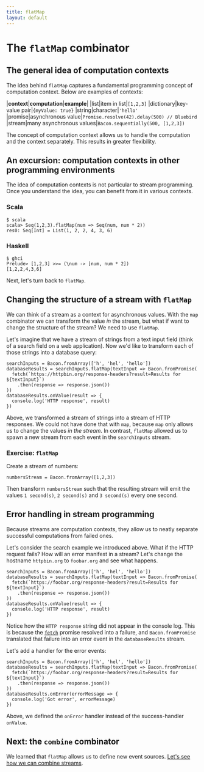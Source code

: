 ```yaml
---
title: flatMap
layout: default
---
```


# The `flatMap` combinator

## The general idea of computation contexts

The idea behind `flatMap` captures a fundamental programming concept of
computation context. Below are examples of contexts:

|**context**|**computation**|**example**|
|list|item in list|`[1,2,3]`
|dictionary|key-value pair|`{myValue: true}`
|string|character|`'hello'`
|promise|asynchronous value|`Promise.resolve(42).delay(500) // Bluebird`
|stream|many asynchronous values|`Bacon.sequentially(500, [1,2,3])`

The concept of computation context allows us to handle the computation and the
context separately. This results in greater flexibility.

## An excursion: computation contexts in other programming environments

The idea of computation contexts is not particular to stream programming. Once
you understand the idea, you can benefit from it in various contexts.

### Scala

    $ scala
    scala> Seq(1,2,3).flatMap(num => Seq(num, num * 2))
    res0: Seq[Int] = List(1, 2, 2, 4, 3, 6)

### Haskell

    $ ghci
    Prelude> [1,2,3] >>= (\num -> [num, num * 2])
    [1,2,2,4,3,6]

Next, let's turn back to `flatMap`.

## Changing the structure of a stream with `flatMap`

We can think of a stream as a context for asynchronous values. With the `map`
combinator we can transform the value *in* the stream, but what if want to
change the structure of the stream? We need to use `flatMap`.

Let's imagine that we have a stream of strings from a text input field (think of
a search field on a web application). Now we'd like to transform each of those
strings into a database query:

    searchInputs = Bacon.fromArray(['h', 'hel', 'hello'])
    databaseResults = searchInputs.flatMap(textInput => Bacon.fromPromise(
      fetch(`https://httpbin.org/response-headers?result=Results for ${textInput}`)
        .then(response => response.json())
    ))
    databaseResults.onValue(result => {
      console.log('HTTP response', result)
    })

Above, we transformed a stream of strings into a stream of HTTP responses. We
could not have done that with `map`, because `map` only allows us to change the
values *in the stream*. In contrast, `flatMap` allowed us to spawn a new stream
from each event in the `searchInputs` stream.

### Exercise: `flatMap`

Create a stream of numbers:

    numbersStream = Bacon.fromArray([1,2,3])

Then transform `numbersStream` such that the resulting stream will emit the values `1
second(s)`, `2 second(s)` and `3 second(s)` every one second.

## Error handling in stream programming

Because streams are computation contexts, they allow us to neatly separate
successful computations from failed ones.

Let's consider the search example we introduced above. What if the HTTP request
fails? How will an error manifest in a stream? Let's change the hostname
`httpbin.org` to `foobar.org` and see what happens.

    searchInputs = Bacon.fromArray(['h', 'hel', 'hello'])
    databaseResults = searchInputs.flatMap(textInput => Bacon.fromPromise(
      fetch(`https://foobar.org/response-headers?result=Results for ${textInput}`)
        .then(response => response.json())
    ))
    databaseResults.onValue(result => {
      console.log('HTTP response', result)
    })

Notice how the `HTTP response` string did not appear in the console log. This is
because the [`fetch`](https://developer.mozilla.org/en/docs/Web/API/Fetch_API)
promise resolved into a failure, and `Bacon.fromPromise` translated that failure
into an error event in the `databaseResults` stream.

Let's add a handler for the error events:

    searchInputs = Bacon.fromArray(['h', 'hel', 'hello'])
    databaseResults = searchInputs.flatMap(textInput => Bacon.fromPromise(
      fetch(`https://foobar.org/response-headers?result=Results for ${textInput}`)
        .then(response => response.json())
    ))
    databaseResults.onError(errorMessage => {
      console.log('Got error', errorMessage)
    })

Above, we defined the `onError` handler instead of the success-handler
`onValue`.

## Next: the `combine` combinator

We learned that `flatMap` allows us to define new event sources. [Let's see how
we can combine streams](combine.html).
